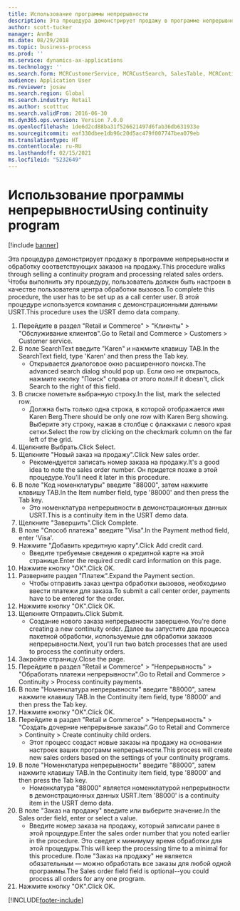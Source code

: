 ```yaml
---
title: Использование программы непрерывности
description: Эта процедура демонстрирует продажу в программе непрерывности и обработку соответствующих заказов на продажу.
author: scott-tucker
manager: AnnBe
ms.date: 08/29/2018
ms.topic: business-process
ms.prod: ''
ms.service: dynamics-ax-applications
ms.technology: ''
ms.search.form: MCRCustomerService, MCRCustSearch, SalesTable, MCRContinuityCustInfo, MCRCustPaymLookup, CreditCardTokenization, CreditCardLookup, MCRSalesOrderRecap
audience: Application User
ms.reviewer: josaw
ms.search.region: Global
ms.search.industry: Retail
ms.author: scotttuc
ms.search.validFrom: 2016-06-30
ms.dyn365.ops.version: Version 7.0.0
ms.openlocfilehash: 1de6d2cd88ba31f526621497d6fab36db631933e
ms.sourcegitcommit: eaf330dbee1db96c20d5ac479f007747bea079eb
ms.translationtype: HT
ms.contentlocale: ru-RU
ms.lasthandoff: 02/15/2021
ms.locfileid: "5232649"
---
```

# <a name="using-continuity-program"></a><span data-ttu-id="485f7-103">Использование программы непрерывности</span><span class="sxs-lookup"><span data-stu-id="485f7-103">Using continuity program</span></span>

[!include [banner](../includes/banner.md)]

<span data-ttu-id="485f7-104">Эта процедура демонстрирует продажу в программе непрерывности и обработку соответствующих заказов на продажу.</span><span class="sxs-lookup"><span data-stu-id="485f7-104">This procedure walks through selling a continuity program and processing related sales orders.</span></span> <span data-ttu-id="485f7-105">Чтобы выполнить эту процедуру, пользователь должен быть настроен в качестве пользователя центра обработки вызовов.</span><span class="sxs-lookup"><span data-stu-id="485f7-105">To complete this procedure, the user has to be set up as a call center user.</span></span> <span data-ttu-id="485f7-106">В этой процедуре используется компания с демонстрационными данными USRT.</span><span class="sxs-lookup"><span data-stu-id="485f7-106">This procedure uses the USRT demo data company.</span></span>

1. <span data-ttu-id="485f7-107">Перейдите в раздел "Retail и Commerce" > "Клиенты" > "Обслуживание клиентов".</span><span class="sxs-lookup"><span data-stu-id="485f7-107">Go to Retail and Commerce > Customers > Customer service.</span></span>
2. <span data-ttu-id="485f7-108">В поле SearchText введите "Karen" и нажмите клавишу TAB.</span><span class="sxs-lookup"><span data-stu-id="485f7-108">In the SearchText field, type 'Karen' and then press the Tab key.</span></span>
    * <span data-ttu-id="485f7-109">Открывается диалоговое окно расширенного поиска.</span><span class="sxs-lookup"><span data-stu-id="485f7-109">The advanced search dialog should pop up.</span></span> <span data-ttu-id="485f7-110">Если оно не открылось, нажмите кнопку "Поиск" справа от этого поля.</span><span class="sxs-lookup"><span data-stu-id="485f7-110">If it doesn't, click Search to the right of this field.</span></span>  
3. <span data-ttu-id="485f7-111">В списке пометьте выбранную строку.</span><span class="sxs-lookup"><span data-stu-id="485f7-111">In the list, mark the selected row.</span></span>
    * <span data-ttu-id="485f7-112">Должна быть только одна строка, в которой отображается имя Karen Berg.</span><span class="sxs-lookup"><span data-stu-id="485f7-112">There should be only one row with Karen Berg showing.</span></span> <span data-ttu-id="485f7-113">Выберите эту строку, нажав в столбце с флажками с левого края сетки.</span><span class="sxs-lookup"><span data-stu-id="485f7-113">Select the row by clicking on the checkmark column on the far left of the grid.</span></span>  
4. <span data-ttu-id="485f7-114">Щелкните Выбрать.</span><span class="sxs-lookup"><span data-stu-id="485f7-114">Click Select.</span></span>
5. <span data-ttu-id="485f7-115">Щелкните "Новый заказ на продажу".</span><span class="sxs-lookup"><span data-stu-id="485f7-115">Click New sales order.</span></span>
    * <span data-ttu-id="485f7-116">Рекомендуется записать номер заказа на продажу.</span><span class="sxs-lookup"><span data-stu-id="485f7-116">It's a good idea to note the sales order number.</span></span> <span data-ttu-id="485f7-117">Он придется позже в этой процедуре.</span><span class="sxs-lookup"><span data-stu-id="485f7-117">You'll need it later in this procedure.</span></span>  
6. <span data-ttu-id="485f7-118">В поле "Код номенклатуры" введите "88000", затем нажмите клавишу TAB.</span><span class="sxs-lookup"><span data-stu-id="485f7-118">In the Item number field, type '88000' and then press the Tab key.</span></span>
    * <span data-ttu-id="485f7-119">Это номенклатура непрерывности в демонстрационных данных USRT.</span><span class="sxs-lookup"><span data-stu-id="485f7-119">This is a continuity item in the USRT demo data.</span></span>  
7. <span data-ttu-id="485f7-120">Щелкните "Завершить".</span><span class="sxs-lookup"><span data-stu-id="485f7-120">Click Complete.</span></span>
8. <span data-ttu-id="485f7-121">В поле "Способ платежа" введите "Visa".</span><span class="sxs-lookup"><span data-stu-id="485f7-121">In the Payment method field, enter 'Visa'.</span></span>
9. <span data-ttu-id="485f7-122">Нажмите "Добавить кредитную карту".</span><span class="sxs-lookup"><span data-stu-id="485f7-122">Click Add credit card.</span></span>
    * <span data-ttu-id="485f7-123">Введите требуемые сведения о кредитной карте на этой странице.</span><span class="sxs-lookup"><span data-stu-id="485f7-123">Enter the required credit card information on this page.</span></span>  
10. <span data-ttu-id="485f7-124">Нажмите кнопку "OК".</span><span class="sxs-lookup"><span data-stu-id="485f7-124">Click OK.</span></span>
11. <span data-ttu-id="485f7-125">Разверните раздел "Платеж".</span><span class="sxs-lookup"><span data-stu-id="485f7-125">Expand the Payment section.</span></span>
    * <span data-ttu-id="485f7-126">Чтобы отправить заказ центра обработки вызовов, необходимо ввести платежи для заказа.</span><span class="sxs-lookup"><span data-stu-id="485f7-126">To submit a call center order, payments have to be entered for the order.</span></span>  
12. <span data-ttu-id="485f7-127">Нажмите кнопку "OК".</span><span class="sxs-lookup"><span data-stu-id="485f7-127">Click OK.</span></span>
13. <span data-ttu-id="485f7-128">Щелкните Отправить.</span><span class="sxs-lookup"><span data-stu-id="485f7-128">Click Submit.</span></span>
    * <span data-ttu-id="485f7-129">Создание нового заказа непрерывности завершено.</span><span class="sxs-lookup"><span data-stu-id="485f7-129">You're done creating a new continuity order.</span></span> <span data-ttu-id="485f7-130">Далее вы запустите два процесса пакетной обработки, используемые для обработки заказов непрерывности.</span><span class="sxs-lookup"><span data-stu-id="485f7-130">Next, you'll run two batch processes that are used to process the continuity orders.</span></span>  
14. <span data-ttu-id="485f7-131">Закройте страницу.</span><span class="sxs-lookup"><span data-stu-id="485f7-131">Close the page.</span></span>
15. <span data-ttu-id="485f7-132">Перейдите в раздел "Retail и Commerce" > "Непрерывность" > "Обработать платежи непрерывности".</span><span class="sxs-lookup"><span data-stu-id="485f7-132">Go to Retail and Commerce > Continuity > Process continuity payments.</span></span>
16. <span data-ttu-id="485f7-133">В поле "Номенклатура непрерывности" введите "88000", затем нажмите клавишу TAB.</span><span class="sxs-lookup"><span data-stu-id="485f7-133">In the Continuity item field, type '88000' and then press the Tab key.</span></span>
17. <span data-ttu-id="485f7-134">Нажмите кнопку "OК".</span><span class="sxs-lookup"><span data-stu-id="485f7-134">Click OK.</span></span>
18. <span data-ttu-id="485f7-135">Перейдите в раздел "Retail и Commerce" > "Непрерывность" > "Создать дочерние непрерывные заказы".</span><span class="sxs-lookup"><span data-stu-id="485f7-135">Go to Retail and Commerce > Continuity > Create continuity child orders.</span></span>
    * <span data-ttu-id="485f7-136">Этот процесс создаст новые заказы на продажу на основании настроек ваших программ непрерывности.</span><span class="sxs-lookup"><span data-stu-id="485f7-136">This process will create new sales orders based on the settings of your continuity programs.</span></span>  
19. <span data-ttu-id="485f7-137">В поле "Номенклатура непрерывности" введите "88000", затем нажмите клавишу TAB.</span><span class="sxs-lookup"><span data-stu-id="485f7-137">In the Continuity item field, type '88000' and then press the Tab key.</span></span>
    * <span data-ttu-id="485f7-138">Номенклатура "88000" является номенклатурой непрерывности в демонстрационных данных USRT.</span><span class="sxs-lookup"><span data-stu-id="485f7-138">Item '88000' is a continuity item in the USRT demo data.</span></span>  
20. <span data-ttu-id="485f7-139">В поле "Заказ на продажу" введите или выберите значение.</span><span class="sxs-lookup"><span data-stu-id="485f7-139">In the Sales order field, enter or select a value.</span></span>
    * <span data-ttu-id="485f7-140">Введите номер заказа на продажу, который записали ранее в этой процедуре.</span><span class="sxs-lookup"><span data-stu-id="485f7-140">Enter the sales order number that you noted earlier in the procedure.</span></span> <span data-ttu-id="485f7-141">Это сведет к минимуму время обработки для этой процедуры.</span><span class="sxs-lookup"><span data-stu-id="485f7-141">This will keep the processing time to a minimal for this procedure.</span></span> <span data-ttu-id="485f7-142">Поле "Заказ на продажу" не является обязательным — можно обработать все заказы для любой одной программы.</span><span class="sxs-lookup"><span data-stu-id="485f7-142">The Sales order field field is optional--you could process all orders for any one program.</span></span>  
21. <span data-ttu-id="485f7-143">Нажмите кнопку "OК".</span><span class="sxs-lookup"><span data-stu-id="485f7-143">Click OK.</span></span>



[!INCLUDE[footer-include](../../includes/footer-banner.md)]